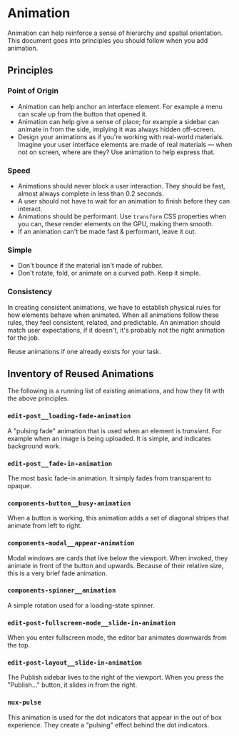 # Animation

Animation can help reinforce a sense of hierarchy and spatial orientation. This document goes into principles you should follow when you add animation.

## Principles

### Point of Origin

- Animation can help anchor an interface element. For example a menu can scale up from the button that opened it.
- Animation can help give a sense of place; for example a sidebar can animate in from the side, implying it was always hidden off-screen.
- Design your animations as if you're working with real-world materials. Imagine your user interface elements are made of real materials — when not on screen, where are they? Use animation to help express that.

### Speed

- Animations should never block a user interaction. They should be fast, almost always complete in less than 0.2 seconds.
- A user should not have to wait for an animation to finish before they can interact.
- Animations should be performant. Use `transform` CSS properties when you can, these render elements on the GPU, making them smooth. 
- If an animation can't be made fast & performant, leave it out.

### Simple

- Don't bounce if the material isn't made of rubber.
- Don't rotate, fold, or animate on a curved path. Keep it simple.

### Consistency

In creating consistent animations, we have to establish physical rules for how elements behave when animated. When all animations follow these rules, they feel consistent, related, and predictable. An animation should match user expectations, if it doesn't, it's probably not the right animation for the job.

Reuse animations if one already exists for your task. 

## Inventory of Reused Animations

The following is a running list of existing animations, and how they fit with the above principles. 

### `edit-post__loading-fade-animation`

A "pulsing fade" animation that is used when an element is _transient_. For example when an image is being uploaded. It is simple, and indicates background work.

### `edit-post__fade-in-animation`

The most basic fade-in animation. It simply fades from transparent to opaque.

### `components-button__busy-animation`

When a button is working, this animation adds a set of diagonal stripes that animate from left to right. 

### `components-modal__appear-animation`

Modal windows are cards that live below the viewport. When invoked, they animate in front of the button and upwards. Because of their relative size, this is a very brief fade animation. 

### `components-spinner__animation`

A simple rotation used for a loading-state spinner.

### `edit-post-fullscreen-mode__slide-in-animation`

When you enter fullscreen mode, the editor bar animates downwards from the top.

### `edit-post-layout__slide-in-animation`

The Publish sidebar lives to the right of the viewport. When you press the "Publish..." button, it slides in from the right.

### `nux-pulse`

This animation is used for the dot indicators that appear in the out of box experience. They create a "pulsing" effect behind the dot indicators.
